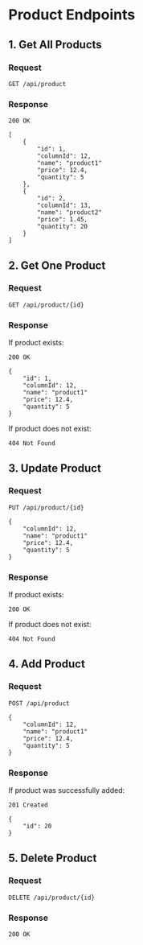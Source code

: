 # Product Endpoints

## 1. Get All Products

### Request

```
GET /api/product
```

### Response

```
200 OK

[
	{
		"id": 1,
		"columnId": 12,
		"name": "product1"
		"price": 12.4,
		"quantity": 5
	},
	{
		"id": 2,
		"columnId": 13,
		"name": "product2"
		"price": 1.45,
		"quantity": 20
	}
]
```



## 2. Get One Product

### Request

```
GET /api/product/{id}
```

### Response

If product exists:

```
200 OK

{
	"id": 1,
	"columnId": 12,
	"name": "product1"
	"price": 12.4,
	"quantity": 5
}
```

If product does not exist:

```
404 Not Found
```



## 3. Update Product

### Request

```
PUT /api/product/{id}

{
	"columnId": 12,
	"name": "product1"
	"price": 12.4,
	"quantity": 5
}
```

### Response

If product exists:

```
200 OK
```

If product does not exist:

```
404 Not Found
```



## 4. Add Product

### Request

```
POST /api/product

{
	"columnId": 12,
	"name": "product1"
	"price": 12.4,
	"quantity": 5
}
```

### Response

If product was successfully added:

```
201 Created

{
	"id": 20
}
```



## 5. Delete Product

### Request

```
DELETE /api/product/{id}
```

### Response

```
200 OK
```

